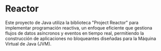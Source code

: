 # Reactor

Este proyecto de Java utiliza la biblioteca "Project Reactor" para implementar programación reactiva, 
un enfoque eficiente que gestiona flujos de datos asíncronos y eventos en tiempo real, permitiendo 
la construcción de aplicaciones no bloqueantes diseñadas para la Máquina Virtual de Java (JVM).
